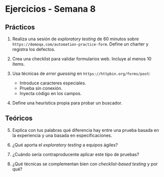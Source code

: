 # Ejercicios - Semana 8

## Prácticos

1. Realiza una sesión de *exploratory testing* de 60 minutos sobre `https://demoqa.com/automation-practice-form`. Define un charter y registra los defectos.

2. Crea una checklist para validar formularios web. Incluye al menos 10 ítems.

3. Usa técnicas de *error guessing* en `https://httpbin.org/forms/post`:
   - Introduce caracteres especiales.
   - Prueba sin conexión.
   - Inyecta código en los campos.

4. Define una heurística propia para probar un buscador.

## Teóricos

5. Explica con tus palabras qué diferencia hay entre una prueba basada en la experiencia y una basada en especificaciones.

6. ¿Qué aporta el *exploratory testing* a equipos ágiles?

7. ¿Cuándo sería contraproducente aplicar este tipo de pruebas?

8. ¿Qué técnicas se complementan bien con *checklist-based testing* y por qué?
